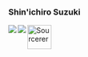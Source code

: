 ### Shin'ichiro Suzuki

<a href="https://github.com/anuraghazra/github-readme-stats" alt="shin-sforzando's GitHub Stats">
  <img align="left" src="https://github-readme-stats.vercel.app/api?username=shin-sforzando&count_private=true&show_icons=true&theme=monokai" />
</a>
<a href="https://github.com/anuraghazra/github-readme-stats" alt="Top Languages Card">
  <img align="left" src="https://github-readme-stats.vercel.app/api/top-langs/?username=shin-sforzando&count_private=true&show_icons=true&theme=monokai" />
</a>

<a href="https://sourcerer.io/shin-sforzando" alt="shin-sforzando | Sourcerer">
  <img src="https://sourcerer.io/icons/logo-sharing.svg" height="48px" alt="Sourcerer">
</a>
